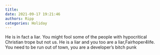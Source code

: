 ```yaml
---
title: 
date: 2021-09-17 19:21:46
authors: Ripp
categories: Holiday
---
```


 He is in fact a liar.   You might fool some of the people with hypocritical Christian trope but not us.  He is a liar and you too are a liar,Fairhoper4life.   You need to be run out of town, you are a developer’s bitch punk